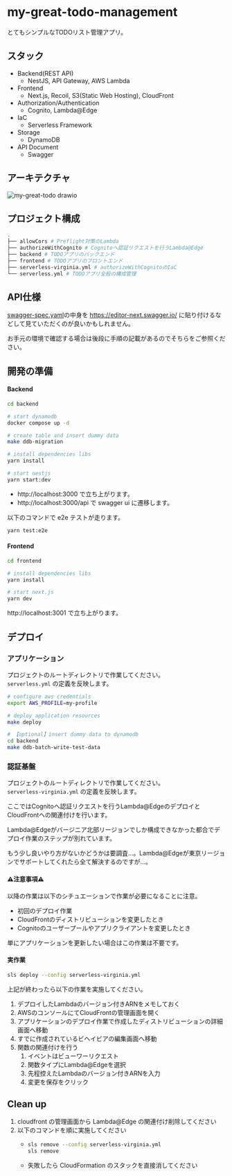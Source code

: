 # my-great-todo-management

とてもシンプルなTODOリスト管理アプリ。

## スタック

- Backend(REST API)
  - NestJS, API Gateway, AWS Lambda
- Frontend
  - Next.js, Recoil, S3(Static Web Hosting), CloudFront
- Authorization/Authentication
  - Cognito, Lambda@Edge
- IaC
  - Serverless Framework
- Storage
  - DynamoDB
- API Document
  - Swagger

## アーキテクチャ

![my-great-todo drawio](https://user-images.githubusercontent.com/17715952/236977697-7d4d2d58-8afe-4552-a79c-a07b95a2159f.png)

## プロジェクト構成

```sh
.
├── allowCors # Preflight対策のLambda
├── authorizeWithCognito # Cognitoへ認証リクエストを行うLambda@Edge
├── backend # TODOアプリのバックエンド
├── frontend # TODOアプリのフロントエンド
├── serverless-virginia.yml # authorizeWithCognitoのIaC
└── serverless.yml # TODOアプリ全般の構成管理
```

## API仕様

[swagger-spec.yaml](https://github.com/takat0-h0rikosh1/my-great-todo-management/blob/main/backend/swagger-spec.yaml)の中身を https://editor-next.swagger.io/ に貼り付けるなどして見ていただくのが良いかもしれません。

お手元の環境で確認する場合は後段に手順の記載があるのでそちらをご参照ください。

## 開発の準備

#### Backend

```sh
cd backend

# start dynamodb
docker compose up -d

# create table and insert dummy data
make ddb-migration

# install dependencies libs
yarn install

# start nestjs
yarn start:dev
```

- http://localhost:3000 で立ち上がります。
- http://localhost:3000/api で swagger ui に遷移します。


以下のコマンドで e2e テストが走ります。

```sh
yarn test:e2e
```

#### Frontend

```sh
cd frontend

# install dependencies libs
yarn install

# start next.js
yarn dev
```

http://localhost:3001 で立ち上がります。

## デプロイ

### アプリケーション

プロジェクトのルートディレクトリで作業してください。  
`serverless.yml` の定義を反映します。 

```sh
# configure aws credentials
export AWS_PROFILE=my-profile

# deploy application resources
make deploy

# 【optional】insert dummy data to dynamodb
cd backend
make ddb-batch-write-test-data
```

### 認証基盤

プロジェクトのルートディレクトリで作業してください。  
`serverless-virginia.yml` の定義を反映します。

ここではCognitoへ認証リクエストを行うLambda@EdgeのデプロイとCloudFrontへの関連付けを行います。

Lambda@Edgeがバージニア北部リージョンでしか構成できなかった都合でデプロイ作業のステップが別れています。

もう少し良いやり方がないかどうかは要調査...。Lambda@Edgeが東京リージョンでサポートしてくれたら全て解決するのですが...。

#### ⚠注意事項⚠

以降の作業は以下のシチュエーションで作業が必要になることに注意。

- 初回のデプロイ作業
- CloudFrontのディストリビューションを変更したとき
- Cognitoのユーザープールやアプリクライアントを変更したとき

単にアプリケーションを更新したい場合はこの作業は不要です。

#### 実作業

```sh
sls deploy --config serverless-virginia.yml
```

上記が終わったら以下の作業を実施してください。

1. デプロイしたLambdaのバージョン付きARNをメモしておく
1. AWSのコンソールにてCloudFrontの管理画面を開く
1. アプリケーションのデプロイ作業で作成したディストリビューションの詳細画面へ移動
1. すでに作成されているビヘイビアの編集画面へ移動
1. 関数の関連付けを行う
   1. イベントはビューワーリクエスト
   2. 関数タイプにLambda@Edgeを選択
   3. 先程控えたLambdaのバージョン付きARNを入力
   4. 変更を保存をクリック


## Clean up

1. cloudfront の管理画面から Lambda@Edge の関連付け削除してください
2. 以下のコマンドを順に実施してください
   - ```sh
     sls remove --config serverless-virginia.yml
     sls remove
     ``` 
   - 失敗したら CloudFormation のスタックを直接消してください
